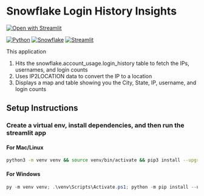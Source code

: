# Snowflake Login History Insights
[![Open with Streamlit](https://img.shields.io/badge/-Open%20with%20Streamlit-FF4B4B?style=for-the-badge&logo=streamlit&logoColor=white)](https://snow-access-history-insights.streamlit.app)

[![Python](https://img.shields.io/badge/-Python-3776AB?style=for-the-badge&logo=python&logoColor=white)](https://python.org/)
[![Snowflake](https://img.shields.io/badge/-Snowflake-29B5E8?style=for-the-badge&logo=snowflake&logoColor=white)](https://snowflake.com/)
[![Streamlit](https://img.shields.io/badge/-Streamlit-FF4B4B?style=for-the-badge&logo=streamlit&logoColor=white)](https://streamlit.io/)

This application 
1. Hits the snowflake.account_usage.login_history table to fetch the IPs, usernames, and login counts
2. Uses IP2LOCATION data to convert the IP to a location
3. Displays a map and table showing you the City, State, IP, username, and login counts

## Setup Instructions

### Create a virtual env, install dependencies, and then run the streamlit app

#### For Mac/Linux
```bash
python3 -m venv venv && source venv/bin/activate && pip3 install --upgrade pip && pip3 install -r requirements.txt && streamlit run app.py
```

#### For Windows
```powershell
py -m venv venv; .\venv\Scripts\Activate.ps1; python -m pip install --upgrade pip; pip install -r requirements.txt; streamlit run app.py
```
